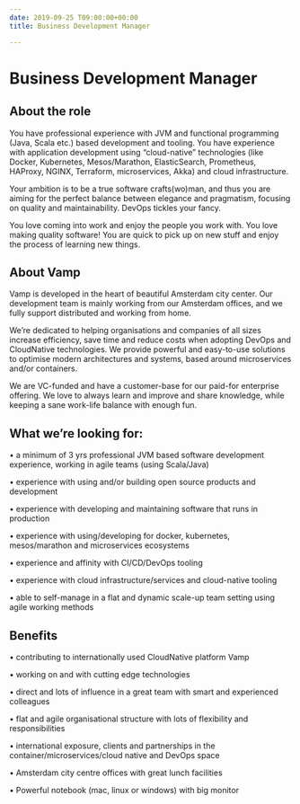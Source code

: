 ```yaml
---
date: 2019-09-25 T09:00:00+00:00
title: Business Development Manager

---
```


# Business Development Manager

## About the role

You have professional experience with JVM and functional programming (Java, Scala etc.) based development and tooling. You have experience with application development using “cloud-native” technologies (like Docker, Kubernetes, Mesos/Marathon, ElasticSearch, Prometheus, HAProxy, NGINX, Terraform, microservices, Akka) and cloud infrastructure.

Your ambition is to be a true software crafts(wo)man, and thus you are aiming for the perfect balance between elegance and pragmatism, focusing on quality and maintainability. DevOps tickles your fancy. 

You love coming into work and enjoy the people you work with. You love making quality software! You are quick to pick up on new stuff and enjoy the process of learning new things.

## About Vamp

Vamp is developed in the heart of beautiful Amsterdam city center. Our development team is mainly working from our Amsterdam offices, and we fully support distributed and working from home. 

We’re dedicated to helping organisations and companies of all sizes increase efficiency, save time and reduce costs when adopting DevOps and CloudNative technologies. We provide powerful and easy-to-use solutions to optimise modern architectures and systems, based around microservices and/or containers. 

We are VC-funded and have a customer-base for our paid-for enterprise offering. We love to always learn and improve and share knowledge, while keeping a sane work-life balance with enough fun.

## What we’re looking for:
• a minimum of 3 yrs professional JVM based software development experience, working in agile teams (using Scala/Java)

• experience with using and/or building open source products and development

• experience with developing and maintaining software that runs in production

• experience with using/developing for docker, kubernetes, mesos/marathon and microservices ecosystems

• experience and affinity with CI/CD/DevOps tooling

• experience with cloud infrastructure/services and cloud-native tooling

• able to self-manage in a flat and dynamic scale-up team setting using agile working methods

## Benefits
• contributing to internationally used CloudNative platform Vamp

• working on and with cutting edge technologies

• direct and lots of influence in a great team with smart and experienced colleagues

• flat and agile organisational structure with lots of flexibility and responsibilities

• international exposure, clients and partnerships in the container/microservices/cloud native and DevOps space

• Amsterdam city centre offices with great lunch facilities

• Powerful notebook (mac, linux or windows) with big monitor
